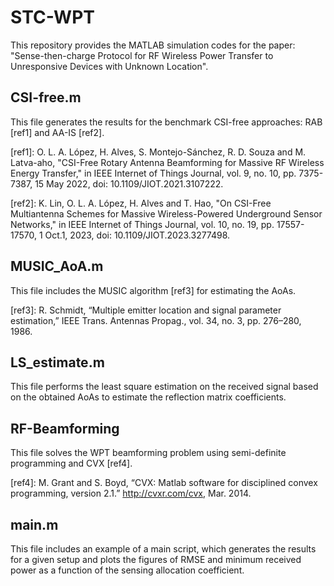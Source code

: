 # STC-WPT
This repository provides the MATLAB simulation codes for the paper: "Sense-then-charge Protocol for RF Wireless Power Transfer to Unresponsive Devices with Unknown Location".
## CSI-free.m
This file generates the results for the benchmark CSI-free approaches: RAB [ref1] and AA-IS [ref2].

[ref1]: O. L. A. López, H. Alves, S. Montejo-Sánchez, R. D. Souza and M. Latva-aho, "CSI-Free Rotary Antenna Beamforming for Massive RF Wireless Energy Transfer," in IEEE Internet of Things Journal, vol. 9, no. 10, pp. 7375-7387, 15 May 2022, doi: 10.1109/JIOT.2021.3107222.

[ref2]: K. Lin, O. L. A. López, H. Alves and T. Hao, "On CSI-Free Multiantenna Schemes for Massive Wireless-Powered Underground Sensor Networks," in IEEE Internet of Things Journal, vol. 10, no. 19, pp. 17557-17570, 1 Oct.1, 2023, doi: 10.1109/JIOT.2023.3277498.

## MUSIC_AoA.m
This file includes the MUSIC algorithm [ref3] for estimating the AoAs.

[ref3]: R. Schmidt, “Multiple emitter location and signal parameter estimation,” IEEE Trans. Antennas Propag., vol. 34, no. 3, pp. 276–280, 1986.
## LS_estimate.m
This file performs the least square estimation on the received signal based on the obtained AoAs to estimate the reflection matrix coefficients.
## RF-Beamforming
This file solves the WPT beamforming problem using semi-definite programming and CVX [ref4].

[ref4]: M. Grant and S. Boyd, “CVX: Matlab software for disciplined convex programming, version 2.1.” http://cvxr.com/cvx, Mar. 2014.
## main.m
This file includes an example of a main script, which generates the results for a given setup and plots the figures of RMSE and minimum received power as a function of the sensing allocation coefficient.
